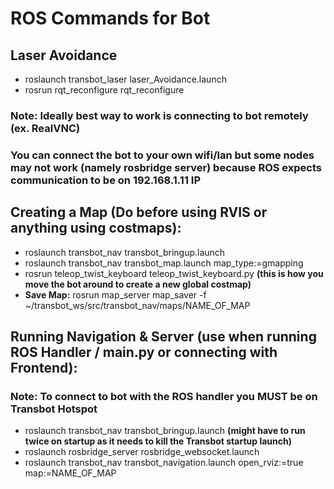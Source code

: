 # ROS Commands for Bot

## Laser Avoidance
- roslaunch transbot_laser laser_Avoidance.launch
- rosrun rqt_reconfigure rqt_reconfigure

### Note: Ideally best way to work is connecting to bot remotely (ex. RealVNC)
### You can connect the bot to your own wifi/lan but some nodes may not work (namely rosbridge server) because ROS expects communication to be on 192.168.1.11 IP

## Creating a Map (Do before using RVIS or anything using costmaps):
- roslaunch transbot_nav transbot_bringup.launch
- roslaunch transbot_nav transbot_map.launch map_type:=gmapping
- rosrun teleop_twist_keyboard teleop_twist_keyboard.py **(this is how you move the bot around to create a new global costmap)**
- **Save Map:** rosrun map_server map_saver -f ~/transbot_ws/src/transbot_nav/maps/NAME_OF_MAP

## Running Navigation & Server (use when running ROS Handler / main.py or connecting with Frontend):

### Note: To connect to bot with the ROS handler you MUST be on Transbot Hotspot

- roslaunch transbot_nav transbot_bringup.launch **(might have to run twice on startup as it needs to kill the Transbot startup launch)**
- roslaunch rosbridge_server rosbridge_websocket.launch
- roslaunch transbot_nav transbot_navigation.launch open_rviz:=true map:=NAME_OF_MAP